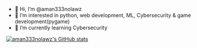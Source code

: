 - 👋 Hi, I’m @aman333nolawz
- 👀 I’m interested in python, web development, ML, Cybersecurity & game development(pygame)
- 🌱 I’m currently learning Cybersecurity

[![aman333nolawz's GitHub stats](https://github-readme-stats.vercel.app/api?username=aman333nolawz&hide_border=true&show_icons=true&theme=radical)](https://github.com/anuraghazra/github-readme-stats)

